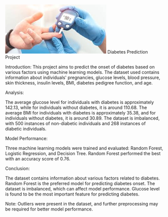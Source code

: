 ![Diabetes Chart](Dia%20image.jpg)
Diabetes Prediction Project

Introduction:
This project aims to predict the onset of diabetes based on various factors using machine learning models. The dataset used contains information about individuals' pregnancies, glucose levels, blood pressure, skin thickness, insulin levels, BMI, diabetes pedigree function, and age.

Analysis:

The average glucose level for individuals with diabetes is approximately 142.13, while for individuals without diabetes, it is around 110.68.
The average BMI for individuals with diabetes is approximately 35.38, and for individuals without diabetes, it is around 30.89.
The dataset is imbalanced, with 500 instances of non-diabetic individuals and 268 instances of diabetic individuals.

Model Performance:

Three machine learning models were trained and evaluated: Random Forest, Logistic Regression, and Decision Tree.
Random Forest performed the best with an accuracy score of 0.76.

Conclusion:

The dataset contains information about various factors related to diabetes.
Random Forest is the preferred model for predicting diabetes onset.
The dataset is imbalanced, which can affect model performance.
Glucose level is found to be the most important feature for predicting diabetes.

Note: Outliers were present in the dataset, and further preprocessing may be required for better model performance.

